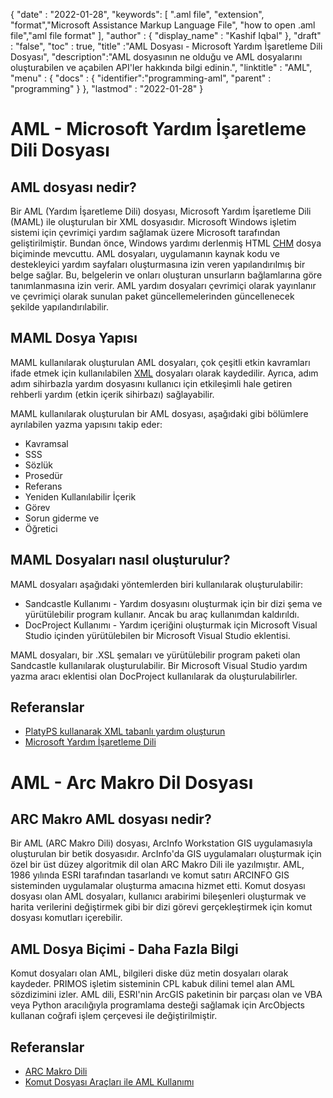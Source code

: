 
{
  "date" : "2022-01-28",
  "keywords": [ ".aml file", "extension", "format","Microsoft Assistance Markup Language File", "how to open .aml file","aml file format" ],
  "author" : {
    "display_name" : "Kashif Iqbal"
},
  "draft" : "false",
  "toc" : true,
  "title" :"AML Dosyası - Microsoft Yardım İşaretleme Dili Dosyası",
  "description":"AML dosyasının ne olduğu ve AML dosyalarını oluşturabilen ve açabilen API'ler hakkında bilgi edinin.",
  "linktitle" : "AML",
  "menu" : {
    "docs" : {
      "identifier":"programming-aml",
      "parent" : "programming"
}
},
  "lastmod" : "2022-01-28"
}

# AML - Microsoft Yardım İşaretleme Dili Dosyası

## AML dosyası nedir?

Bir AML (Yardım İşaretleme Dili) dosyası, Microsoft Yardım İşaretleme Dili (MAML) ile oluşturulan bir XML dosyasıdır. Microsoft Windows işletim sistemi için çevrimiçi yardım sağlamak üzere Microsoft tarafından geliştirilmiştir. Bundan önce, Windows yardımı derlenmiş HTML [CHM](/tr/web/chm/) dosya biçiminde mevcuttu. AML dosyaları, uygulamanın kaynak kodu ve destekleyici yardım sayfaları oluşturmasına izin veren yapılandırılmış bir belge sağlar. Bu, belgelerin ve onları oluşturan unsurların bağlamlarına göre tanımlanmasına izin verir. AML yardım dosyaları çevrimiçi olarak yayınlanır ve çevrimiçi olarak sunulan paket güncellemelerinden güncellenecek şekilde yapılandırılabilir.

## MAML Dosya Yapısı

MAML kullanılarak oluşturulan AML dosyaları, çok çeşitli etkin kavramları ifade etmek için kullanılabilen [XML](/tr/web/xml/) dosyaları olarak kaydedilir. Ayrıca, adım adım sihirbazla yardım dosyasını kullanıcı için etkileşimli hale getiren rehberli yardım (etkin içerik sihirbazı) sağlayabilir.

MAML kullanılarak oluşturulan bir AML dosyası, aşağıdaki gibi bölümlere ayrılabilen yazma yapısını takip eder:

* Kavramsal
* SSS
* Sözlük
* Prosedür
* Referans
* Yeniden Kullanılabilir İçerik
* Görev
* Sorun giderme ve
* Öğretici

## MAML Dosyaları nasıl oluşturulur?

MAML dosyaları aşağıdaki yöntemlerden biri kullanılarak oluşturulabilir:

* Sandcastle Kullanımı - Yardım dosyasını oluşturmak için bir dizi şema ve yürütülebilir program kullanır. Ancak bu araç kullanımdan kaldırıldı.
* DocProject Kullanımı - Yardım içeriğini oluşturmak için Microsoft Visual Studio içinden yürütülebilen bir Microsoft Visual Studio eklentisi.

MAML dosyaları, bir .XSL şemaları ve yürütülebilir program paketi olan Sandcastle kullanılarak oluşturulabilir. Bir Microsoft Visual Studio yardım yazma aracı eklentisi olan DocProject kullanılarak da oluşturulabilirler.

## Referanslar

* [PlatyPS kullanarak XML tabanlı yardım oluşturun
](https://learn.microsoft.com/en-us/powershell/scripting/dev-cross-plat/create-help-using-platyps?view=powershell-7.2)
* [Microsoft Yardım İşaretleme Dili](https://en.wikipedia.org/wiki/Microsoft_Assistance_Markup_Language)

# AML - Arc Makro Dil Dosyası

## ARC Makro AML dosyası nedir?

Bir AML (ARC Makro Dili) dosyası, ArcInfo Workstation GIS uygulamasıyla oluşturulan bir betik dosyasıdır. ArcInfo'da GIS uygulamaları oluşturmak için özel bir üst düzey algoritmik dil olan ARC Makro Dili ile yazılmıştır. AML, 1986 yılında ESRI tarafından tasarlandı ve komut satırı ARCINFO GIS sisteminden uygulamalar oluşturma amacına hizmet etti. Komut dosyası dosyası olan AML dosyaları, kullanıcı arabirimi bileşenleri oluşturmak ve harita verilerini değiştirmek gibi bir dizi görevi gerçekleştirmek için komut dosyası komutları içerebilir.

## AML Dosya Biçimi - Daha Fazla Bilgi

Komut dosyaları olan AML, bilgileri diske düz metin dosyaları olarak kaydeder. PRIMOS işletim sisteminin CPL kabuk dilini temel alan AML sözdizimini izler. AML dili, ESRI'nin ArcGIS paketinin bir parçası olan ve VBA veya Python aracılığıyla programlama desteği sağlamak için ArcObjects kullanan coğrafi işlem çerçevesi ile değiştirilmiştir.

## Referanslar

* [ARC Makro Dili](https://en.wikipedia.org/wiki/ARC_Macro_Language)
* [Komut Dosyası Araçları ile AML Kullanımı](https://desktop.arcgis.com/en/arcmap/latest/analyze/creating-tools/using-amls-with-script-tools.htm)

